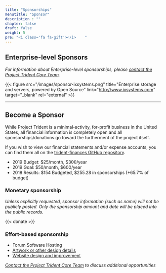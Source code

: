 ```yaml
---
title: "Sponsorships"
menutitle: "Sponsor"
description : ""
chapter: false
draft: false
weight: 5
pre: "<i class='fa fa-gift'></i>	"
---
```


## Enterprise-level Sponsors
*For information about Enterprise-level sponsorships, please [contact the Project Trident Core Team](mailto:core@project-trident.org).*

{{< figure src="/images/sponsor-ixsystems.png" title="Enterprise storage and servers, powered by Open Source" link="http://www.ixsystems.com" target="_blank" rel="external" >}}

---
## Become a Sponsor
While Project Trident is a minimal-activity, for-profit business in the United States, all financial information is completely open and all sponsorships/donations go toward the furtherment of the project itself.

If you wish to view our financial statements and/or expense accounts, you can find them all on the [trident-finances GitHub repository](https://github.com/project-trident/trident-finances).

* 2019 Budget: $25/month, $300/year
* 2019 Goal: $50/month, $600/year
* 2018 Results: $154 Budgeted, $255.28 in sponsorships (+65.7% of budget)


### Monetary sponsorship
*Unless explicitly requested, sponsor information (such as name) will not be publicly posted. Only the sponsorship amount and date will be placed into the public records.*

{{< donate >}}

### Effort-based sponsorship
* Forum Software Hosting
* [Artwork or other design details](http://github.com/project-trident/trident-artwork)
* [Website design and improvement](http://github.com/project-trident/trident-website)

*[Contact the Project Trident Core Team](mailto:core@project-trident.org) to discuss additional opportunities*
